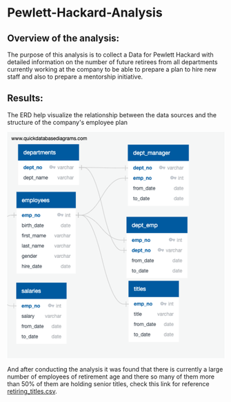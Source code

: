 # Pewlett-Hackard-Analysis

## Overview of the analysis:
The purpose of this analysis is to collect a Data for Pewlett Hackard with detailed information on the number of future retirees from all departments currently working at the company to be able to prepare a plan to hire new staff and also to prepare a mentorship initiative. 

## Results:
The ERD help visualize the relationship between the data sources and the structure of the company's employee plan  

![QuickDBD-export](https://github.com/TahaniSury/Pewlett-Hackard-Analysis/blob/main/QuickDBD-export.png)

And after conducting the analysis it was found that there is currently a large number of employees of retirement age and there so many of them more than 50% of them are holding senior titles, check this link for reference 
[retiring_titles.csv](https://github.com/TahaniSury/Pewlett-Hackard-Analysis/blob/main/retiring_titles.csv).

